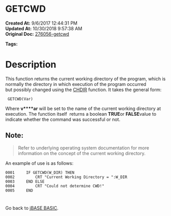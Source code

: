 # GETCWD

**Created At:** 9/6/2017 12:44:31 PM  
**Updated At:** 10/30/2018 9:57:38 AM  
**Original Doc:** [276056-getcwd](https://docs.jbase.com/36868-jbase-basic/276056-getcwd)  

**Tags:**
<badge text='directories' vertical='middle' />

# Description

This function returns the current working directory of the program, which is normally the directory in which execution of the program occurred but possibly changed using the [CHDIR](./../chdir) function. It takes the general form:

```
 GETCWD(Var)
```

Where **v****ar** will be set to the name of the current working directory at execution. The function itself  returns a boolean **TRUE**or **FALSE**value to indicate whether the command was successful or not.

## Note:


> Refer to underlying operating system documentation for more information on the concept of the current working directory.


An example of use is as follows:

```
0001     IF GETCWD(W_DIR) THEN
0002         CRT "Current Working Directory = ":W_DIR
0003     END ELSE
0004         CRT "Could not determine CWD!"
0005     END
```

# 


Go back to [jBASE BASIC](./../jbase-basic-programmers-reference-guide).
